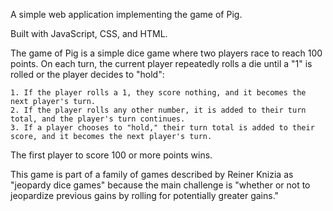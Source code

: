 A simple web application implementing the game of Pig. 

Built with JavaScript, CSS, and HTML.

The game of Pig is a simple dice game where two players race to reach 100 points. On each turn, the current player repeatedly rolls a die until a "1" is rolled or the player decides to "hold":

    1. If the player rolls a 1, they score nothing, and it becomes the next player's turn.
    2. If the player rolls any other number, it is added to their turn total, and the player's turn continues.
    3. If a player chooses to "hold," their turn total is added to their score, and it becomes the next player's turn.

The first player to score 100 or more points wins.

This game is part of a family of games described by Reiner Knizia as "jeopardy dice games" because the main challenge is "whether or not to jeopardize previous gains by rolling for potentially greater gains."